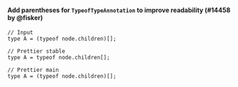 #### Add parentheses for `TypeofTypeAnnotation` to improve readability (#14458 by @fisker)

<!-- prettier-ignore -->
```tsx
// Input
type A = (typeof node.children)[];

// Prettier stable
type A = typeof node.children[];

// Prettier main
type A = (typeof node.children)[];
```
